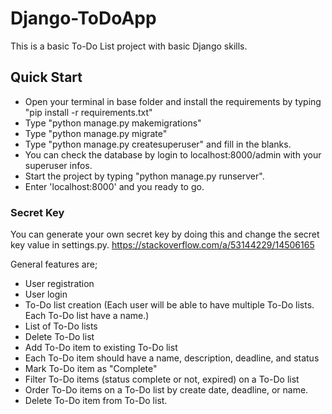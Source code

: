 # Django-ToDoApp
This is a basic To-Do List project with basic Django skills.

## Quick Start
- Open your terminal in base folder and install the requirements by typing "pip install -r requirements.txt"
- Type "python manage.py makemigrations"
- Type "python manage.py migrate"
- Type "python manage.py createsuperuser" and fill in the blanks.
- You can check the database by login to localhost:8000/admin with your superuser infos.
- Start the project by typing "python manage.py runserver".
- Enter 'localhost:8000' and you ready to go.

### Secret Key
You can generate your own secret key by doing this and change the secret key value in settings.py.
https://stackoverflow.com/a/53144229/14506165

General features are;
- User registration
- User login
- To-Do list creation (Each user will be able to have multiple To-Do lists. Each To-Do list have a name.)
- List of To-Do lists
- Delete To-Do list
- Add To-Do item to existing To-Do list
- Each To-Do item should have a name, description, deadline, and status
- Mark To-Do item as "Complete"
- Filter To-Do items (status complete or not, expired) on a To-Do list
- Order To-Do items on a To-Do list by create date, deadline, or name.
- Delete To-Do item from To-Do list.
